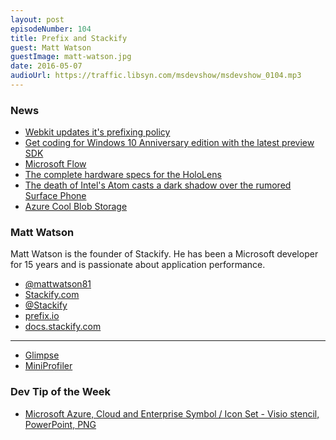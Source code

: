 ```yaml
---
layout: post
episodeNumber: 104
title: Prefix and Stackify
guest: Matt Watson
guestImage: matt-watson.jpg
date: 2016-05-07
audioUrl: https://traffic.libsyn.com/msdevshow/msdevshow_0104.mp3
---
```


### News

 - [Webkit updates it's prefixing policy](https://webkit.org/blog/6131/updating-our-prefixing-policy/)
 - [Get coding for Windows 10 Anniversary edition with the latest preview SDK](https://blogs.windows.com/buildingapps/2016/04/28/windows-10-anniversary-sdk-preview-build-14332-released/)
 - [Microsoft Flow](https://flow.microsoft.com)
 - [The complete hardware specs for the HoloLens](http://www.windowscentral.com/microsoft-hololens-processor-storage-and-ram)
  - [The death of Intel's Atom casts a dark shadow over the rumored Surface Phone](http://www.pcworld.com/article/3063672/windows/the-death-of-intels-atom-casts-a-dark-shadow-over-the-rumored-surface-phone.html)
 - [Azure Cool Blob Storage](https://azure.microsoft.com/en-us/blog/introducing-azure-cool-storage/)
 
### Matt Watson

Matt Watson is the founder of Stackify. He has been a Microsoft developer for 15 years and is passionate about application performance. 

 - [@mattwatson81](https://twitter.com/mattwatson81)
 - [Stackify.com](http://Stackify.com)
 - [@Stackify](https://twitter.com/Stackify)
 - [prefix.io](http://www.prefix.io/)
 - [docs.stackify.com](http://docs.stackify.com)

----------------------------------------------------------------------

 - [Glimpse](http://getglimpse.com/)
 - [MiniProfiler](http://miniprofiler.com/)

### Dev Tip of the Week

 - [Microsoft Azure, Cloud and Enterprise Symbol / Icon Set - Visio stencil, PowerPoint, PNG](https://www.microsoft.com/en-us/download/details.aspx?id=41937)